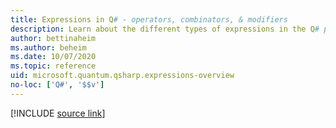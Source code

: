 ```yaml
---
title: Expressions in Q# - operators, combinators, & modifiers 
description: Learn about the different types of expressions in the Q# programming language.
author: bettinaheim
ms.author: beheim
ms.date: 10/07/2020
ms.topic: reference
uid: microsoft.quantum.qsharp.expressions-overview
no-loc: ['Q#', '$$v']
---
```


<!---
# Expressions in Q#
-->

[!INCLUDE [source link](~/includes/qsharp-language/Specifications/Language/3_Expressions/README.md)]

